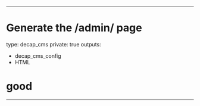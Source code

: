 
---
# Generate the /admin/ page
type: decap_cms
private: true
outputs:
  - decap_cms_config
  - HTML
# good
---



